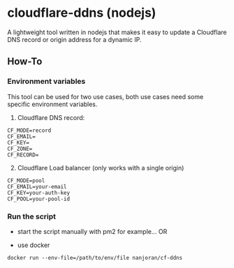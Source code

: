 # cloudflare-ddns (nodejs)

A lightweight tool written in nodejs that makes it easy to update a Cloudflare DNS record or origin address for a dynamic IP.

## How-To

### Environment variables

This tool can be used for two use cases, both use cases need some specific environment variables.
1. Cloudflare DNS record: 
```
CF_MODE=record
CF_EMAIL=
CF_KEY=
CF_ZONE=
CF_RECORD=
```
2. Cloudflare Load balancer (only works with a single origin)
```
CF_MODE=pool
CF_EMAIL=your-email
CF_KEY=your-auth-key
CF_POOL=your-pool-id
```

### Run the script

- start the script manually with pm2 for example... OR

- use docker
```
docker run --env-file=/path/to/env/file nanjoran/cf-ddns
```